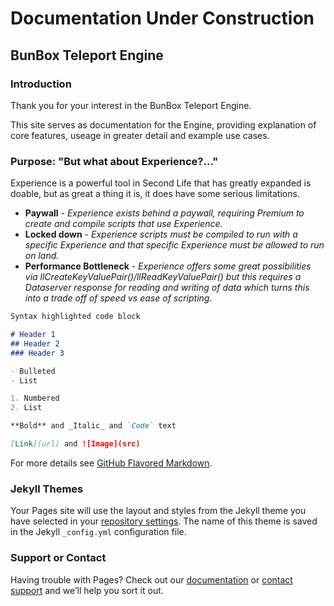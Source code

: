 # Documentation Under Construction

## BunBox Teleport Engine
### Introduction

Thank you for your interest in the BunBox Teleport Engine.

This site serves as documentation for the Engine, providing explanation of core features, useage in greater detail and example use cases.

### Purpose: "But what about Experience?..."

Experience is a powerful tool in Second Life that has greatly expanded is doable, but as great a thing it is, it does have some serious limitations.

-	**Paywall** - _Experience exists behind a paywall, requiring Premium to create and compile scripts that use Experience._
-	**Locked down** - _Experience scripts must be compiled to run with a specific Experience and that specific Experience must be allowed to run on land._
-	**Performance Bottleneck** - _Experience offers some great possibilities via llCreateKeyValuePair()/llReadKeyValuePair() but this requires a Dataserver response for reading and writing of data which turns this into a trade off of speed vs ease of scripting._

```markdown
Syntax highlighted code block

# Header 1
## Header 2
### Header 3

- Bulleted
- List

1. Numbered
2. List

**Bold** and _Italic_ and `Code` text

[Link](url) and ![Image](src)
```

For more details see [GitHub Flavored Markdown](https://guides.github.com/features/mastering-markdown/).

### Jekyll Themes

Your Pages site will use the layout and styles from the Jekyll theme you have selected in your [repository settings](https://github.com/BunBox/TeleportEngine/settings). The name of this theme is saved in the Jekyll `_config.yml` configuration file.

### Support or Contact

Having trouble with Pages? Check out our [documentation](https://help.github.com/categories/github-pages-basics/) or [contact support](https://github.com/contact) and we’ll help you sort it out.
